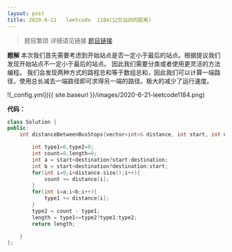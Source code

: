```yaml
---
layout: post
title: 2020-6-21   leetcode  1184(公交站间的距离)
---
```

> 题目繁琐 详细请见链接
[题目链接](https://leetcode-cn.com/problems/distance-between-bus-stops/)

**题解**
本次我们首先需要考虑到开始站点是否一定小于最后的站点。根据提议我们发现开始站点不一定小于最后的站点。
因此我们需要分类或者使用更灵活的方法编程。
我们会发现两种方式的路程总和等于数组总和，因此我们可以计算一端路径，使用总长减去一端路径即可求得另一端的路径。极大的减少了运行速度。

![_config.yml]({{ site.baseurl }}/images/2020-6-21-leetcode1184.png)

**代码：**

```cpp
class Solution {
public:
    int distanceBetweenBusStops(vector<int>& distance, int start, int destination) {

        int type1=0,type2=0;
        int count=0,length=0;
        int a = start<destination?start:destination;
        int b = start<destination?destination:start;
        for(int i=0;i<distance.size();i++){
            count += distance[i];
        }
        for(int i=a;i<b;i++){
            type1 += distance[i];
        }
        type2 = count - type1;
        length = type1<=type2?type1:type2;
        return length;

    }
};
```
